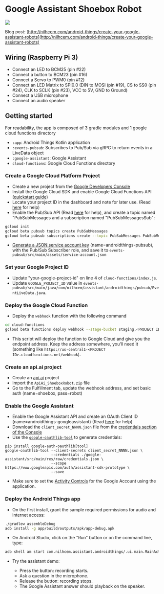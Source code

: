 # Google Assistant Shoebox Robot

![](https://raw.githubusercontent.com/Nilhcem/assistant-androidthings/master/photo.jpg)

Blog post: [http://nilhcem.com/android-things/create-your-google-assistant-robots](http://nilhcem.com/android-things/create-your-google-assistant-robots)


## Wiring (Raspberry Pi 3)

- Connect an LED to BCM25 (pin #22)
- Connect a button to BCM23 (pin #16)
- Connect a Servo to PWM0 (pin #12)
- Connect an LED Matrix to SPI0.0 (DIN to MOSI (pin #19), CS to SS0 (pin #24), CLK to SCLK (pin #23), VCC to 5V, GND to Ground)
- Connect a USB microphone
- Connect an audio speaker


## Getting started

For readability, the app is composed of 3 gradle modules and 1 google cloud functions directory

- `:app`: Android Things Kotlin application
- `:events-pubsub`: Subscribes to Pub/Sub via gRPC to return events in a LiveData object
- `:google-assistant`: Google Assistant
- `cloud-functions`: Google Cloud Functions directory


### Create a Google Cloud Platform Project

- Create a new project from the [Google Developers Console](https://console.developers.google.com/)
- Install the Google Cloud SDK and enable Google Cloud Functions API ([quickstart guide](https://cloud.google.com/functions/docs/quickstart))
- Locate your project ID in the dashboard and note for later use. (Read [here](https://support.google.com/cloud/answer/6158840?hl=en) for help)
- Enable the Pub/Sub API (Read [here](https://cloud.google.com/pubsub/docs/quickstart-console) for help), and create a topic named "PubSubMessages and a subscription named "PubSubMessagesSub":

```bash
gcloud init
gcloud beta pubsub topics create PubSubMessages
gcloud beta pubsub subscriptions create --topic PubSubMessages PubSubMessagesSub
```
- [Generate a JSON service account key](https://cloud.google.com/storage/docs/authentication?hl=en#service_accounts) (name=androidthings-pubsub), with the Pub/Sub Subscriber role, and save it to `events-pubsub/src/main/assets/service-account.json`


### Set your Google Project ID

- Update "your-google-project-id" on line 4 of `cloud-functions/index.js`.
- Update `GOOGLE_PROJECT_ID` value in `events-pubsub/src/main/java/com/nilhcem/assistant/androidthings/pubsub/EventLiveData.java`.


### Deploy the Google Cloud Function

-  Deploy the `webhook` function with the following command
```bash
cd cloud-functions
gcloud beta functions deploy webhook --stage-bucket staging.<PROJECT ID>.appspot.com --trigger-http
```
* This script will deploy the function to Google Cloud and give you the endpoint address. Keep the address somewhere, you'll need it (something like `https://us-central1-<PROJECT ID>.cloudfunctions.net/webhook`).


### Create an api.ai project

- Create an [api.ai](https://api.ai/) project
- Import the `ApiAi_ShoeboxRobot.zip` file
- Go to the Fulfillment tab, update the webhook address, and set basic auth (name=shoebox, pass=robot)


### Enable the Google Assistant

- Enable the Google Assistant API and create an OAuth Client ID (name=androidthings-googleassistant) (Read [here](https://developers.google.com/assistant/sdk/prototype/getting-started-other-platforms/config-dev-project-and-account) for help)
- Download the `client_secret_NNNN.json` file from the [credentials section of the Console](https://console.developers.google.com/apis/credentials)
- Use the [`google-oauthlib-tool`](https://github.com/GoogleCloudPlatform/google-auth-library-python-oauthlib) to generate credentials:
```
pip install google-auth-oauthlib[tool]
google-oauthlib-tool --client-secrets client_secret_NNNN.json \
					 --credentials ./google-assistant/src/main/res/raw/credentials.json \
					 --scope https://www.googleapis.com/auth/assistant-sdk-prototype \
					 --save
```
- Make sure to set the [Activity Controls](https://developers.google.com/assistant/sdk/prototype/getting-started-other-platforms/config-dev-project-and-account#set-activity-controls) for the Google Account using the application.

### Deploy the Android Things app

- On the first install, grant the sample required permissions for audio and internet access:
```bash
./gradlew assembleDebug
adb install -g app/build/outputs/apk/app-debug.apk
```
- On Android Studio, click on the "Run" button or on the command line, type:
```bash
adb shell am start com.nilhcem.assistant.androidthings/.ui.main.MainActivity
```
- Try the assistant demo:

  - Press the button: recording starts.
  - Ask a question in the microphone.
  - Release the button: recording stops.
  - The Google Assistant answer should playback on the speaker.
